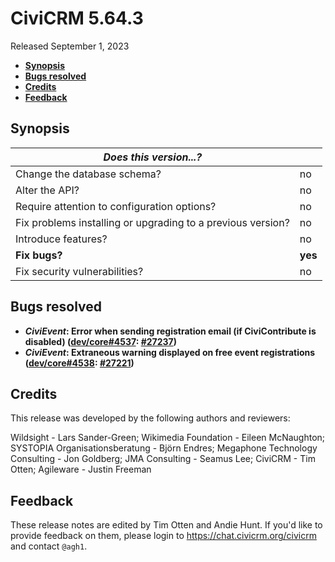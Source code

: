 # CiviCRM 5.64.3

Released September 1, 2023

- **[Synopsis](#synopsis)**
- **[Bugs resolved](#bugs)**
- **[Credits](#credits)**
- **[Feedback](#feedback)**

## <a name="synopsis"></a>Synopsis

| *Does this version...?*                                         |          |
| --------------------------------------------------------------- | -------- |
| Change the database schema?                                     | no       |
| Alter the API?                                                  | no       |
| Require attention to configuration options?                     | no       |
| Fix problems installing or upgrading to a previous version?     | no       |
| Introduce features?                                             | no       |
| **Fix bugs?**                                                   | **yes**  |
| Fix security vulnerabilities?                                   | no       |

## <a name="bugs"></a>Bugs resolved

* **_CiviEvent_: Error when sending registration email (if CiviContribute is disabled) ([dev/core#4537](https://lab.civicrm.org/dev/core/-/issues/4537): [#27237](https://github.com/civicrm/civicrm-core/pull/27237))**
* **_CiviEvent_: Extraneous warning displayed on free event registrations ([dev/core#4538](https://lab.civicrm.org/dev/core/-/issues/4538): [#27221](https://github.com/civicrm/civicrm-core/pull/27221))**

## <a name="credits"></a>Credits

This release was developed by the following authors and reviewers:

Wildsight - Lars Sander-Green; Wikimedia Foundation - Eileen McNaughton;
SYSTOPIA Organisationsberatung - Björn Endres; Megaphone Technology
Consulting - Jon Goldberg; JMA Consulting - Seamus Lee; CiviCRM - Tim Otten;
Agileware - Justin Freeman

## <a name="feedback"></a>Feedback

These release notes are edited by Tim Otten and Andie Hunt.  If you'd like to
provide feedback on them, please login to https://chat.civicrm.org/civicrm and
contact `@agh1`.
